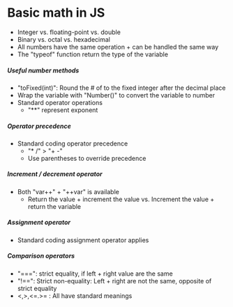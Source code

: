# Basic math in JS

- Integer vs. floating-point vs. double
- Binary vs. octal vs. hexadecimal
- All numbers have the same operation + can be handled the same way
- The "typeof" function return the type of the variable

##### Useful number methods

- "toFixed(int)": Round the # of to the fixed integer after the decimal place
- Wrap the variable with "Number()" to convert the variable to number
- Standard operator operations
  - "**" represent exponent

##### Operator precedence

- Standard coding operator precedence
  - "* /" > "+ -"
  - Use parentheses to override precedence

##### Increment / decrement operator

- Both "var++" + "++var" is available
  - Return the value + increment the value vs. Increment the value + return the variable

##### Assignment operator

- Standard coding assignment operator applies

##### Comparison operators

- "===": strict equality, if left + right value are the same
- "!==": Strict non-equality: Left + right are not the same, opposite of strict equality
- <,>,<=.>= : All have standard meanings